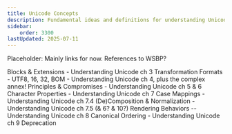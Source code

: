 ```yaml
---
title: Unicode Concepts
description: Fundamental ideas and definitions for understanding Unicode
sidebar:
    order: 3300
lastUpdated: 2025-07-11
---
```


Placeholder: Mainly links for now. References to WSBP? 

Blocks & Extensions	- Understanding Unicode ch 3
Transformation Formats - UTF8, 16, 32, BOM - Understanding Unicode ch 4, plus the complex annex!
Principles & Compromises - Understanding Unicode ch 5 & 6
Character Properties - Understanding Unicode ch 7
Case Mappings - Understanding Unicode ch 7.4
(De)Composition & Normalization - Understanding Unicode ch 7.5 (& 6? & 10?)
Rendering Behaviors	 -- Understanding Unicode ch 8
Canonical Ordering - Understanding Unicode ch 9
Deprecation			
